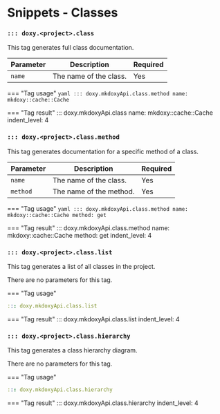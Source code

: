 # Snippets - Classes

### `::: doxy.<project>.class`
This tag generates full class documentation.

| Parameter | Description            | Required |
|-----------|------------------------|----------|
| `name`    | The name of the class. | Yes      |


=== "Tag usage"
    ```yaml
    ::: doxy.mkdoxyApi.class.method
    name: mkdoxy::cache::Cache
    ```

=== "Tag result"
::: doxy.mkdoxyApi.class
name: mkdoxy::cache::Cache
indent_level: 4


### `::: doxy.<project>.class.method`
This tag generates documentation for a specific method of a class.

| Parameter | Description             | Required |
|-----------|-------------------------|----------|
| `name`    | The name of the class.  | Yes      |
| `method`  | The name of the method. | Yes      |

=== "Tag usage"
    ```yaml
    ::: doxy.mkdoxyApi.class.method
    name: mkdoxy::cache::Cache
    method: get
    ```

=== "Tag result"
::: doxy.mkdoxyApi.class.method
name: mkdoxy::cache::Cache
method: get
indent_level: 4



### `::: doxy.<project>.class.list`
This tag generates a list of all classes in the project.

There are no parameters for this tag.

=== "Tag usage"
```yaml
::: doxy.mkdoxyApi.class.list
```

=== "Tag result"
::: doxy.mkdoxyApi.class.list
indent_level: 4





### `::: doxy.<project>.class.hierarchy`
This tag generates a class hierarchy diagram.

There are no parameters for this tag.

=== "Tag usage"
```yaml
::: doxy.mkdoxyApi.class.hierarchy
```

=== "Tag result"
::: doxy.mkdoxyApi.class.hierarchy
indent_level: 4
